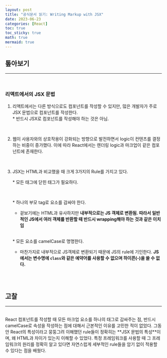 ```yaml
---
layout: post
title: "공식문서 읽기: Writing Markup with JSX"
date: 2023-06-23
categories: [React]
toc: true
toc_sticky: true
math: true
mermaid: true
---
```


## 톺아보기

---

<br>

### **리액트에서의 JSX 문법**

1. 리액트에서는 다른 방식으로도 컴포넌트를 작성할 수 있지만, 많은 개발자가 주로 JSX 문법으로 컴포넌트를 작성한다.  
   \* 반드시 JSX로 컴포넌트를 작성해야 하는 것은 아님.

<br>

2. 웹이 사용자와의 상호작용이 강화되는 방향으로 발전하면서 logic이 컨텐츠를 결정하는 비중이 증가했다. 이에 따라 React에서는 렌더링 logic과 마크업이 같은 컴포넌트에 존재한다.

<br>

3. JSX는 HTML과 비교했을 때 크게 3가지의 Rule를 가지고 있다.

   \* 모든 태그에 닫힌 태그가 필요하다.

   <br>

   \* 하나의 부모 tag로 요소를 감싸야 한다.

   - 겉보기에는 HTML과 유사하지만 **내부적으로는 JS 객체로 변환됨. 따라서 일반적인 JS에서 여러 객체를 반환할 때 반드시 wrapping해야 하는 것과 같은 이치임**

   <br>

   \* 모든 요소를 camelCase로 명명한다.

   - 마찬가지로 내부적으로 JS객체로 변환되기 때문에 JS의 rule에 기인한다. **JS에서는 변수명에 `class`와 같은 예약어를 사용할 수 없으며 하이픈(-)을 쓸 수 없다.**

<br>
<br>

## 고찰

---

<br>
React 컴포넌트를 작성할 때 모든 마크업 요소를 하나의 태그로 감싸주는 점, 반드시 camelCase로 속성을 작성하는 점에 대해서 근본적인 이유를 고민한 적이 없었다. 그동안 React의 특성이라고 뭉뚱그려 이해했던 rule들이 정확히는 **JSX 문법의 특성**이며, 왜 HTML과 차이가 있는지 이해할 수 있었다. 특정 프레임워크를 사용할 때 그 프레임워크의 원리를 정확히 알고 있다면 자연스럽게 세부적인 rule들을 암기 없이 적용할 수 있다는 점을 배웠다.
